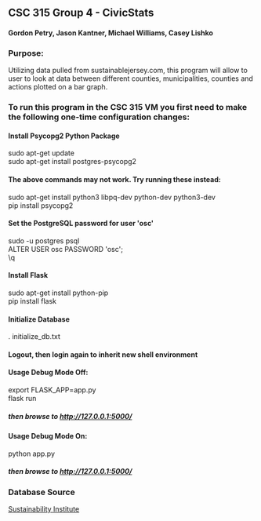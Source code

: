 ## CSC 315 Group 4 - CivicStats
#### Gordon Petry, Jason Kantner, Michael Williams, Casey Lishko

### Purpose:
Utilizing data pulled from sustainablejersey.com, this
program will allow to user to look at data between different
counties, municipalities, counties and actions plotted on
a bar graph.

### To run this program in the CSC 315 VM you first need to make the following one-time configuration changes:

#### Install Psycopg2 Python Package
sudo apt-get update  
sudo apt-get install postgres-psycopg2

#### The above commands may not work. Try running these instead:
sudo apt-get install python3 libpq-dev python-dev python3-dev  
pip install psycopg2

#### Set the PostgreSQL password for user 'osc'
sudo -u postgres psql  
   ALTER USER osc PASSWORD 'osc';  
   \q

#### Install Flask
sudo apt-get install python-pip  
pip install flask

#### Initialize Database
. initialize_db.txt

#### Logout, then login again to inherit new shell environment

#### Usage Debug Mode Off:
export FLASK_APP=app.py  
flask run
##### then browse to http://127.0.0.1:5000/

#### Usage Debug Mode On:
python app.py
##### then browse to http://127.0.0.1:5000/

### Database Source

[Sustainability Institute](https://si.tcnj.edu/)
